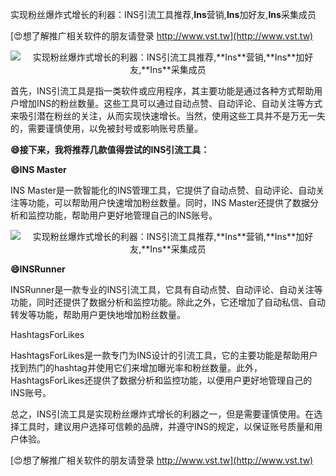 实现粉丝爆炸式增长的利器：INS引流工具推荐,**Ins**营销,**Ins**加好友,**Ins**采集成员

[😍想了解推广相关软件的朋友请登录 http://www.vst.tw](http://www.vst.tw)

 <center><img src="https://vst.tw/MP4/tuiguang/png/0.png" alt="实现粉丝爆炸式增长的利器：INS引流工具推荐,**Ins**营销,**Ins**加好友,**Ins**采集成员"></center>

首先，INS引流工具是指一类软件或应用程序，其主要功能是通过各种方式帮助用户增加INS的粉丝数量。这些工具可以通过自动点赞、自动评论、自动关注等方式来吸引潜在粉丝的关注，从而实现快速增长。当然，使用这些工具并不是万无一失的，需要谨慎使用，以免被封号或影响账号质量。

**😄接下来，我将推荐几款值得尝试的INS引流工具：**

**😄INS Master**

INS Master是一款智能化的INS管理工具，它提供了自动点赞、自动评论、自动关注等功能，可以帮助用户快速增加粉丝数量。同时，INS Master还提供了数据分析和监控功能，帮助用户更好地管理自己的INS账号。

 <center><img src="https://vst.tw/MP4/tuiguang/png/5.png" alt="实现粉丝爆炸式增长的利器：INS引流工具推荐,**Ins**营销,**Ins**加好友,**Ins**采集成员"></center>

**😄INSRunner**

INSRunner是一款专业的INS引流工具，它具有自动点赞、自动评论、自动关注等功能，同时还提供了数据分析和监控功能。除此之外，它还增加了自动私信、自动转发等功能，帮助用户更快地增加粉丝数量。

HashtagsForLikes

HashtagsForLikes是一款专门为INS设计的引流工具，它的主要功能是帮助用户找到热门的hashtag并使用它们来增加曝光率和粉丝数量。此外，HashtagsForLikes还提供了数据分析和监控功能，以便用户更好地管理自己的INS账号。

总之，INS引流工具是实现粉丝爆炸式增长的利器之一，但是需要谨慎使用。在选择工具时，建议用户选择可信赖的品牌，并遵守INS的规定，以保证账号质量和用户体验。

[😍想了解推广相关软件的朋友请登录 http://www.vst.tw](http://www.vst.tw)



